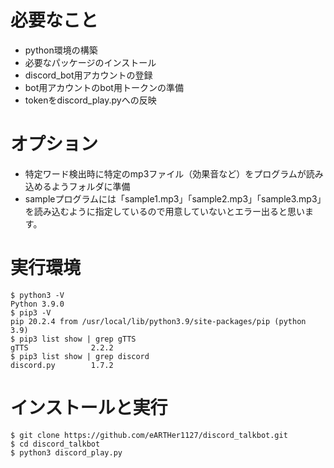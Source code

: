 # 必要なこと
- python環境の構築
- 必要なパッケージのインストール
- discord_bot用アカウントの登録
- bot用アカウントのbot用トークンの準備
- tokenをdiscord_play.pyへの反映

# オプション
- 特定ワード検出時に特定のmp3ファイル（効果音など）をプログラムが読み込めるようフォルダに準備
- sampleプログラムには「sample1.mp3」「sample2.mp3」「sample3.mp3」を読み込むように指定しているので用意していないとエラー出ると思います。

# 実行環境
```
$ python3 -V
Python 3.9.0
$ pip3 -V
pip 20.2.4 from /usr/local/lib/python3.9/site-packages/pip (python 3.9)
$ pip3 list show | grep gTTS
gTTS              2.2.2
$ pip3 list show | grep discord
discord.py        1.7.2
```

# インストールと実行
```
$ git clone https://github.com/eARTHer1127/discord_talkbot.git
$ cd discord_talkbot
$ python3 discord_play.py
```
